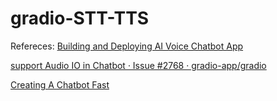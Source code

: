 # gradio-STT-TTS

Refereces:
[Building and Deploying AI Voice Chatbot App](https://medium.com/@remzicam/building-and-deploying-ai-voice-chatbot-app-ecd3f4ffa6bb)

[support Audio IO in Chatbot · Issue #2768 · gradio-app/gradio](https://github.com/gradio-app/gradio/issues/2768#issuecomment-1497976532)

[Creating A Chatbot Fast](https://www.gradio.app/guides/creating-a-chatbot-fast)

